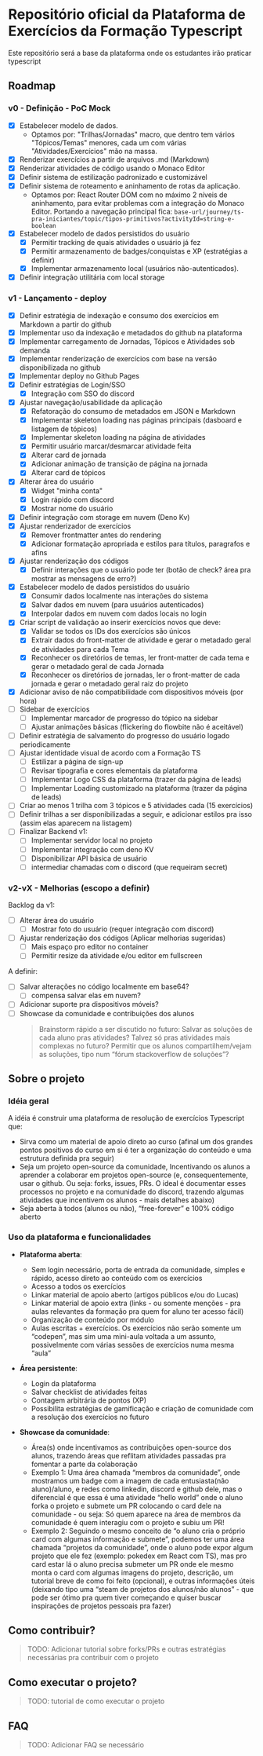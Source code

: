 # Repositório oficial da Plataforma de Exercícios da Formação Typescript

Este repositório será a base da plataforma onde os estudantes irão praticar typescript

## Roadmap

### v0 - Definição - PoC Mock

- [x] Estabelecer modelo de dados.
  - Optamos por: "Trilhas/Jornadas" macro, que dentro tem vários "Tópicos/Temas" menores, cada um com várias "Atividades/Exercícios" mão na massa.
- [x] Renderizar exercícios a partir de arquivos .md (Markdown)
- [x] Renderizar atividades de código usando o Monaco Editor
- [x] Definir sistema de estilização padronizado e customizável
- [x] Definir sistema de roteamento e aninhamento de rotas da aplicação.
  - Optamos por: React Router DOM com no máximo 2 níveis de aninhamento, para evitar problemas com a integração do Monaco Editor. Portando a navegação principal fica: `base-url/journey/ts-pra-iniciantes/topic/tipos-primitivos?activityId=string-e-boolean`
- [x] Estabelecer modelo de dados persistidos do usuário
  - [x] Permitir tracking de quais atividades o usuário já fez
  - [x] Permitir armazenamento de badges/conquistas e XP (estratégias a definir)
  - [x] Implementar armazenamento local (usuários não-autenticados).
- [x] Definir integração utilitária com local storage

### v1 - Lançamento - deploy

- [x] Definir estratégia de indexação e consumo dos exercícios em Markdown a partir do github
- [x] Implementar uso da indexação e metadados do github na plataforma
- [x] Implementar carregamento de Jornadas, Tópicos e Atividades sob demanda
- [x] Implementar renderização de exercícios com base na versão disponibilizada no github
- [x] Implementar deploy no Github Pages
- [x] Definir estratégias de Login/SSO
  - [x] Integração com SSO do discord
- [x] Ajustar navegação/usabilidade da aplicação
  - [x] Refatoração do consumo de metadados em JSON e Markdown
  - [x] Implementar skeleton loading nas páginas principais (dasboard e listagem de tópicos)
  - [x] Implementar skeleton loading na página de atividades
  - [x] Permitir usuário marcar/desmarcar atividade feita
  - [x] Alterar card de jornada
  - [x] Adicionar animação de transição de página na jornada
  - [x] Alterar card de tópicos
- [x] Alterar área do usuário
  - [x] Widget "minha conta"
  - [x] Login rápido com discord
  - [x] Mostrar nome do usuário
- [x] Definir integração com storage em nuvem (Deno Kv)
- [x] Ajustar renderizador de exercícios
  - [x] Remover frontmatter antes do rendering
  - [x] Adicionar formatação apropriada e estilos para títulos, paragrafos e afins
- [x] Ajustar renderização dos códigos
  - [x] Definir interações que o usuário pode ter (botão de check? área pra mostrar as mensagens de erro?)
- [x] Estabelecer modelo de dados persistidos do usuário
  - [x] Consumir dados localmente nas interações do sistema
  - [x] Salvar dados em nuvem (para usuários autenticados)
  - [x] Interpolar dados em nuvem com dados locais no login
- [x] Criar script de validação ao inserir exercícios novos que deve:
  - [x] Validar se todos os IDs dos exercícios são únicos
  - [x] Extrair dados do front-matter de atividade e gerar o metadado geral de atividades para cada Tema
  - [x] Reconhecer os diretórios de temas, ler front-matter de cada tema e gerar o metadado geral de cada Jornada
  - [x] Reconhecer os diretórios de jornadas, ler o front-matter de cada jornada e gerar o metadado geral raiz do projeto
- [x] Adicionar aviso de não compatibilidade com dispositivos móveis (por hora)
- [ ] Sidebar de exercícios
  - [ ] Implementar marcador de progresso do tópico na sidebar
  - [ ] Ajustar animações básicas (flickering do flowbite não é aceitável)
- [ ] Definir estratégia de salvamento do progresso do usuário logado periodicamente
- [ ] Ajustar identidade visual de acordo com a Formação TS
  - [ ] Estilizar a página de sign-up
  - [ ] Revisar tipografia e cores elementais da plataforma
  - [ ] Implementar Logo CSS da plataforma (trazer da página de leads)
  - [ ] Implementar Loading customizado na plataforma (trazer da página de leads)
- [ ] Criar ao menos 1 trilha com 3 tópicos e 5 atividades cada (15 exercícios)
- [ ] Definir trilhas a ser disponibilizadas a seguir, e adicionar estilos pra isso (assim elas aparecem na listagem)
- [ ] Finalizar Backend v1:
  - [ ] Implementar servidor local no projeto
  - [ ] Implementar integração com deno KV
  - [ ] Disponibilizar API básica de usuário
  - [ ] intermediar chamadas com o discord (que requeiram secret)

### v2-vX - Melhorias (escopo a definir)

Backlog da v1:

- [ ] Alterar área do usuário
  - [ ] Mostrar foto do usuário (requer integração com discord)
- [ ] Ajustar renderização dos códigos (Aplicar melhorias sugeridas)
  - [ ] Mais espaço pro editor no container
  - [ ] Permitir resize da atividade e/ou editor em fullscreen

A definir:

- [ ] Salvar alterações no código localmente em base64?
  - [ ] compensa salvar elas em nuvem?
- [ ] Adicionar suporte pra dispositivos móveis?
- [ ] Showcase da comunidade e contribuições dos alunos
  > Brainstorm rápido a ser discutido no futuro: Salvar as soluções de cada aluno pras atividades? Talvez só pras atividades mais complexas no futuro? Permitir que os alunos compartilhem/vejam as soluções, tipo num “fórum stackoverflow de soluções”?

## Sobre o projeto

### Idéia geral

A idéia é construir uma plataforma de resolução de exercícios Typescript que:

- Sirva como um material de apoio direto ao curso (afinal um dos grandes pontos positivos do curso em si é ter a organização do conteúdo e uma estrutura definida pra seguir)
- Seja um projeto open-source da comunidade, Incentivando os alunos a aprender a colaborar em projetos open-source (e, consequentemente, usar o github. Ou seja: forks, issues, PRs. O ideal é documentar esses processos no projeto e na comunidade do discord, trazendo algumas atividades que incentivem os alunos - mais detalhes abaixo)
- Seja aberta à todos (alunos ou não), “free-forever” e 100% código aberto

### Uso da plataforma e funcionalidades

- **Plataforma aberta**:

  - Sem login necessário, porta de entrada da comunidade, simples e rápido, acesso direto ao conteúdo com os exercícios
  - Acesso a todos os exercícios
  - Linkar material de apoio aberto (artigos públicos e/ou do Lucas)
  - Linkar material de apoio extra (links - ou somente menções - pra aulas relevantes da formação pra quem for aluno ter acesso fácil)
  - Organização de conteúdo por módulo
  - Aulas escritas + exercícios. Os exercícios não serão somente um “codepen”, mas sim uma mini-aula voltada a um assunto, possivelmente com várias sessões de exercícios numa mesma “aula”

- **Área persistente**:

  - Login da plataforma
  - Salvar checklist de atividades feitas
  - Contagem arbitrária de pontos (XP)
  - Possibilita estratégias de gamificação e criação de comunidade com a resolução dos exercícios no futuro

- **Showcase da comunidade**:

  - Área(s) onde incentivamos as contribuições open-source dos alunos, trazendo áreas que reflitam atividades passadas pra fomentar a parte da colaboração
  - Exemplo 1: Uma área chamada “membros da comunidade”, onde mostramos um badge com a imagem de cada entusiasta(não aluno)/aluno, e redes como linkedin, discord e github dele, mas o diferencial é que essa é uma atividade “hello world” onde o aluno forka o projeto e submete um PR colocando o card dele na comunidade - ou seja: Só quem aparece na área de membros da comunidade é quem interagiu com o projeto e subiu um PR!
  - Exemplo 2: Seguindo o mesmo conceito de “o aluno cria o próprio card com algumas informação e submete”, podemos ter uma área chamada “projetos da comunidade”, onde o aluno pode expor algum projeto que ele fez (exemplo: pokedex em React com TS), mas pro card estar lá o aluno precisa submeter um PR onde ele mesmo monta o card com algumas imagens do projeto, descrição, um tutorial breve de como foi feito (opcional), e outras informações úteis (deixando tipo uma “steam de projetos dos alunos/não alunos” - que pode ser ótimo pra quem tiver começando e quiser buscar inspirações de projetos pessoais pra fazer)

## Como contribuir?

> TODO: Adicionar tutorial sobre forks/PRs e outras estratégias necessárias pra contribuir com o projeto

## Como executar o projeto?

> TODO: tutorial de como executar o projeto

## FAQ

> TODO: Adicionar FAQ se necessário
